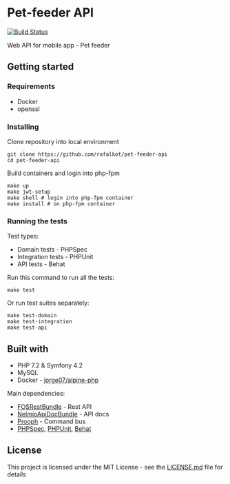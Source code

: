 # Pet-feeder API

[![Build Status](https://travis-ci.org/rafalkot/pet-feeder-api.svg?branch=master)](https://travis-ci.org/rafalkot/pet-feeder-api)

Web API for mobile app - Pet feeder

## Getting started

### Requirements

- Docker
- openssl

### Installing

Clone repository into local environment

```
git clone https://github.com/rafalkot/pet-feeder-api
cd pet-feeder-api
```
Build containers and login into php-fpm

```
make up
make jwt-setup
make shell # login into php-fpm container
make install # on php-fpm container
```

### Running the tests

Test types:
- Domain tests - PHPSpec
- Integration tests - PHPUnit
- API tests - Behat

Run this command to run all the tests:

```
make test
```
Or run test suites separately:
```
make test-domain
make test-integration
make test-api
```

## Built with

- PHP 7.2 & Symfony 4.2
- MySQL
- Docker - [jorge07/alpine-php](https://github.com/jorge07/alpine-php)

Main dependencies:
- [FOSRestBundle](https://symfony.com/doc/master/bundles/FOSRestBundle/index.html) - Rest API
- [NelmioApiDocBundle](https://symfony.com/doc/current/bundles/NelmioApiDocBundle/index.html) - API docs
- [Prooph](http://getprooph.org) - Command bus
- [PHPSpec](http://www.phpspec.net/), [PHPUnit](https://phpunit.de), [Behat](http://behat.org/)

## License

This project is licensed under the MIT License - see the [LICENSE.md](LICENSE.md) file for details

